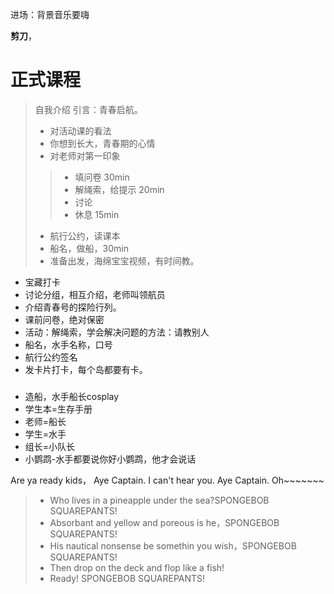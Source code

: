 进场：背景音乐要嗨

**剪刀**，
# 正式课程
> 自我介绍
> 引言：青春启航。
> - 对活动课的看法
> - 你想到长大，青春期的心情
> - 对老师对第一印象
> 
> > - 填问卷 30min
> > - 解绳索，给提示 20min
> > - 讨论
> > - 休息 15min
> - 航行公约，读课本
> - 船名，做船，30min
> - 准备出发，海绵宝宝视频，有时间教。



- 宝藏打卡
- 讨论分组，相互介绍，老师叫领航员
- 介绍青春号的探险行列。
- 课前问卷，绝对保密
- 活动：解绳索，学会解决问题的方法：请教别人
- 船名，水手名称，口号
- 航行公约签名
- 发卡片打卡，每个岛都要有卡。
###
- 造船，水手船长cosplay
- 学生本=生存手册
- 老师=船长
- 学生=水手
- 组长=小队长
- 小鹦鹉-水手都要说你好小鹦鹉，他才会说话



Are ya ready kids，
Aye Captain.
I can't hear you.
Aye Captain.
Oh~~~~~~~
> - Who lives in a pineapple under the sea?SPONGEBOB SQUAREPANTS!
> - Absorbant and yellow and poreous is he，SPONGEBOB SQUAREPANTS!
> - His nautical nonsense be somethin you wish，SPONGEBOB SQUAREPANTS!
> - Then drop on the deck and flop like a fish!
> - Ready!
> SPONGEBOB SQUAREPANTS!
> 
>
>







